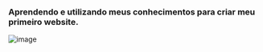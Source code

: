 ### Aprendendo e utilizando meus conhecimentos para criar meu primeiro website. 



![image](https://user-images.githubusercontent.com/91492373/231351718-e4d628b4-2de9-4f90-9b9a-38315e269828.png)
